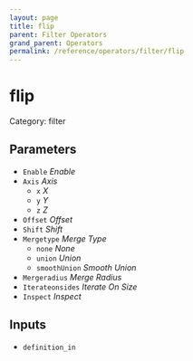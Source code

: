 ```yaml
---
layout: page
title: flip
parent: Filter Operators
grand_parent: Operators
permalink: /reference/operators/filter/flip
---
```


# flip

Category: filter



## Parameters

* `Enable` *Enable*
* `Axis` *Axis*
  * `x` *X*
  * `y` *Y*
  * `z` *Z*
* `Offset` *Offset*
* `Shift` *Shift*
* `Mergetype` *Merge Type*
  * `none` *None*
  * `union` *Union*
  * `smoothUnion` *Smooth Union*
* `Mergeradius` *Merge Radius*
* `Iterateonsides` *Iterate On Size*
* `Inspect` *Inspect*

## Inputs

* `definition_in`